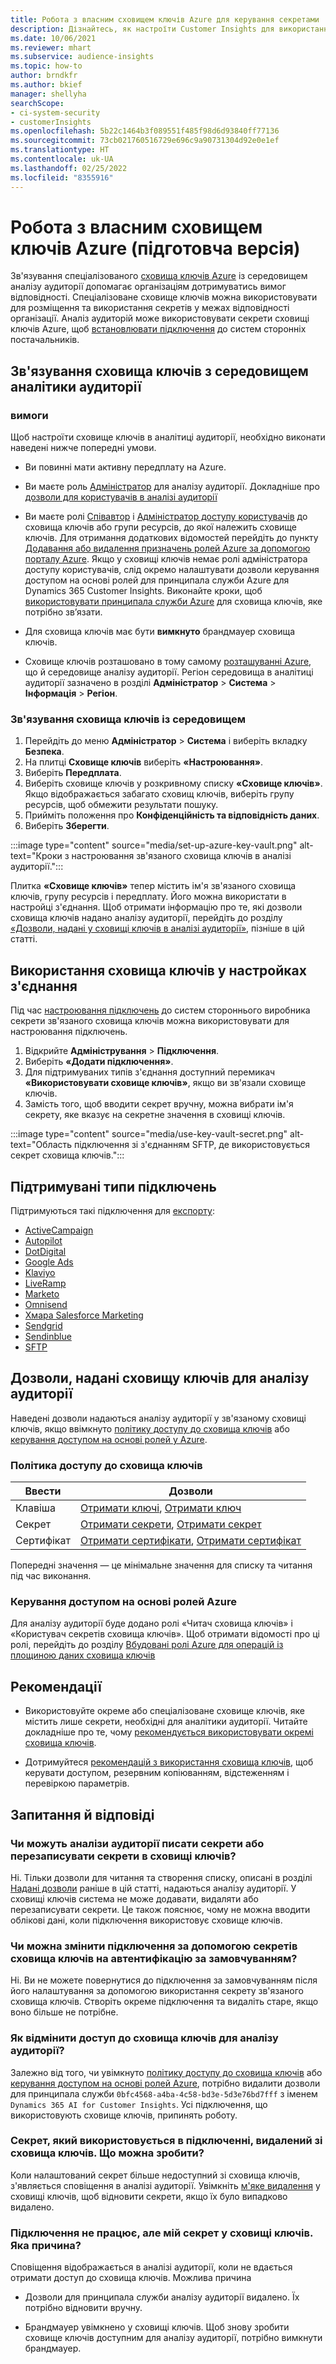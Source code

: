 ```yaml
---
title: Робота з власним сховищем ключів Azure для керування секретами
description: Дізнайтесь, як настроїти Customer Insights для використання власного сховища ключів Azure.
ms.date: 10/06/2021
ms.reviewer: mhart
ms.subservice: audience-insights
ms.topic: how-to
author: brndkfr
ms.author: bkief
manager: shellyha
searchScope:
- ci-system-security
- customerInsights
ms.openlocfilehash: 5b22c1464b3f089551f485f98d6d93840ff77136
ms.sourcegitcommit: 73cb021760516729e696c9a90731304d92e0e1ef
ms.translationtype: HT
ms.contentlocale: uk-UA
ms.lasthandoff: 02/25/2022
ms.locfileid: "8355916"
---
```

# <a name="bring-your-own-azure-key-vault-preview"></a>Робота з власним сховищем ключів Azure (підготовча версія)

Зв'язування спеціалізованого [сховища ключів Azure](/azure/key-vault/general/basic-concepts) із середовищем аналізу аудиторії допомагає організаціям дотримуватись вимог відповідності.
Спеціалізоване сховище ключів можна використовувати для розміщення та використання секретів у межах відповідності організації. Аналіз аудиторій може використовувати секрети сховищі ключів Azure, щоб [встановлювати підключення](connections.md) до систем сторонніх постачальників.

## <a name="link-the-key-vault-to-the-audience-insights-environment"></a>Зв'язування сховища ключів з середовищем аналітики аудиторії

### <a name="prerequisites"></a>вимоги

Щоб настроїти сховище ключів в аналітиці аудиторії, необхідно виконати наведені нижче попередні умови.

- Ви повинні мати активну передплату на Azure.

- Ви маєте роль [Адміністратор](permissions.md#administrator) для аналізу аудиторії. Докладніше про [дозволи для користувачів в аналізі аудиторії](permissions.md#assign-roles-and-permissions)

- Ви маєте ролі [Співавтор](/azure/role-based-access-control/built-in-roles#contributor) і [Адміністратор доступу користувачів](/azure/role-based-access-control/built-in-roles#user-access-administrator) до сховища ключів або групи ресурсів, до якої належить сховище ключів. Для отримання додаткових відомостей перейдіть до пункту [Додавання або видалення призначень ролей Azure за допомогою порталу Azure](/azure/role-based-access-control/role-assignments-portal). Якщо у сховищі ключів немає ролі адміністратора доступу користувачів, слід окремо налаштувати дозволи керування доступом на основі ролей для принципала служби Azure для Dynamics 365 Customer Insights. Виконайте кроки, щоб [використовувати принципала служби Azure](connect-service-principal.md) для сховища ключів, яке потрібно зв’язати.

- Для сховища ключів має бути **вимкнуто** брандмауер сховища ключів.

- Сховище ключів розташовано в тому самому [розташуванні Azure](https://azure.microsoft.com/global-infrastructure/geographies/#overview), що й середовище аналізу аудиторії. Регіон середовища в аналітиці аудиторії зазначено в розділі **Адміністратор** > **Система** > **Інформація** > **Регіон**.

### <a name="link-a-key-vault-to-the-environment"></a>Зв'язування сховища ключів із середовищем

1. Перейдіть до меню **Адміністратор** > **Система** і виберіть вкладку **Безпека**.
1. На плитці **Сховище ключів** виберіть **«Настроювання»**.
1. Виберіть **Передплата**.
1. Виберіть сховище ключів у розкривному списку **«Сховище ключів»**. Якщо відображається забагато сховищ ключів, виберіть групу ресурсів, щоб обмежити результати пошуку.
1. Прийміть положення про **Конфіденційність та відповідність даних**.
1. Виберіть **Зберегти**.

:::image type="content" source="media/set-up-azure-key-vault.png" alt-text="Кроки з настроювання зв'язаного сховища ключів в аналізі аудиторії.":::

Плитка **«Сховище ключів»** тепер містить ім'я зв'язаного сховища ключів, групу ресурсів і передплату. Його можна використати в настройці з'єднання.
Щоб отримати інформацію про те, які дозволи сховища ключів надано аналізу аудиторії, перейдіть до розділу [«Дозволи, надані у сховищі ключів в аналізі аудиторії»](#permissions-granted-on-the-key-vault-to-audience-insights), пізніше в цій статті.

## <a name="use-the-key-vault-in-the-connection-setup"></a>Використання сховища ключів у настройках з'єднання

Під час [настроювання підключень](connections.md) до систем стороннього виробника секрети зв'язаного сховища ключів можна використовувати для настроювання підключень.

1. Відкрийте **Адміністрування** > **Підключення**.
1. Виберіть **«Додати підключення»**.
1. Для підтримуваних типів з'єднання доступний перемикач **«Використовувати сховище ключів»**, якщо ви зв'язали сховище ключів.
1. Замість того, щоб вводити секрет вручну, можна вибрати ім'я секрету, яке вказує на секретне значення в сховищі ключів.

:::image type="content" source="media/use-key-vault-secret.png" alt-text="Область підключення зі з'єднанням SFTP, де використовується секрет сховища ключів.":::

## <a name="supported-connection-types"></a>Підтримувані типи підключень

Підтримуються такі підключення для [експорту](export-destinations.md):

* [ActiveCampaign](export-active-campaign.md)
* [Autopilot](export-autopilot.md)
* [DotDigital](export-dotdigital.md)
* [Google Ads](export-google-ads.md)
* [Klaviyo](export-klaviyo.md)
* [LiveRamp](export-liveramp.md)
* [Marketo](export-marketo.md)
* [Omnisend](export-omnisend.md)
* [Хмара Salesforce Marketing](export-salesforce.md)
* [Sendgrid](export-sendgrid.md)
* [Sendinblue](export-sendinblue.md)
* [SFTP](export-sftp.md)

## <a name="permissions-granted-on-the-key-vault-to-audience-insights"></a>Дозволи, надані сховищу ключів для аналізу аудиторії

Наведені дозволи надаються аналізу аудиторії у зв'язаному сховищі ключів, якщо ввімкнуто [політику доступу до сховища ключів](/azure/key-vault/general/assign-access-policy?tabs=azure-portal) або [керування доступом на основі ролей у Azure](/azure/key-vault/general/rbac-guide?tabs=azure-cli).

### <a name="key-vault-access-policy"></a>Політика доступу до сховища ключів

| Ввести        | Дозволи          |
| ----------- | -------------------- |
| Клавіша         | [Отримати ключі](/rest/api/keyvault/get-keys), [Отримати ключ](/rest/api/keyvault/get-key)                                 |
| Секрет      | [Отримати секрети](/rest/api/keyvault/get-secrets), [Отримати секрет](/rest/api/keyvault/get-secret)                     |
| Сертифікат | [Отримати сертифікати](/rest/api/keyvault/get-certificates), [Отримати сертифікат](/rest/api/keyvault/get-certificate) |

Попередні значення — це мінімальне значення для списку та читання під час виконання.

### <a name="azure-role-based-access-control"></a>Керування доступом на основі ролей Azure

Для аналізу аудиторії буде додано ролі «Читач сховища ключів» і «Користувач секретів сховища ключів». Щоб отримати відомості про ці ролі, перейдіть до розділу [Вбудовані ролі Azure для операцій із площиною даних сховища ключів](/azure/key-vault/general/rbac-guide?tabs=azure-cli)

## <a name="recommendations"></a>Рекомендації

- Використовуйте окреме або спеціалізоване сховище ключів, яке містить лише секрети, необхідні для аналітики аудиторії. Читайте докладніше про те, чому [рекомендується використовувати окремі сховища ключів](/azure/key-vault/general/best-practices#why-we-recommend-separate-key-vaults).

- Дотримуйтеся [рекомендацій з використання сховища ключів](/azure/key-vault/general/best-practices#turn-on-logging), щоб керувати доступом, резервним копіюванням, відстеженням і перевіркою параметрів.

## <a name="frequently-asked-questions"></a>Запитання й відповіді

### <a name="can-audience-insights-write-secrets-or-overwrite-secrets-into-the-key-vault"></a>Чи можуть аналізи аудиторії писати секрети або перезаписувати секрети в сховищі ключів?

Ні. Тільки дозволи для читання та створення списку, описані в розділі [Надані дозволи](#permissions-granted-on-the-key-vault-to-audience-insights) раніше в цій статті, надаються аналізу аудиторії. У сховищі ключів система не може додавати, видаляти або перезаписувати секрети. Це також пояснює, чому не можна вводити облікові дані, коли підключення використовує сховище ключів.

### <a name="can-i-change-a-connection-from-using-key-vault-secrets-to-default-authentication"></a>Чи можна змінити підключення за допомогою секретів сховища ключів на автентифікацію за замовчуванням?

Ні. Ви не можете повернутися до підключення за замовчуванням після його налаштування за допомогою використання секрету зв'язаного сховища ключів. Створіть окреме підключення та видаліть старе, якщо воно більше не потрібне.

### <a name="how-can-i-revoke-access-to-a-key-vault-for-audience-insights"></a>Як відмінити доступ до сховища ключів для аналізу аудиторії?

Залежно від того, чи увімкнуто [політику доступу до сховища ключів](/azure/key-vault/general/assign-access-policy?tabs=azure-portal) або [керування доступом на основі ролей Azure](/azure/key-vault/general/rbac-guide?tabs=azure-cli), потрібно видалити дозволи для принципала служби `0bfc4568-a4ba-4c58-bd3e-5d3e76bd7fff` з іменем `Dynamics 365 AI for Customer Insights`. Усі підключення, що використовують сховище ключів, припинять роботу.

### <a name="a-secret-thats-used-in-a-connection-got-removed-from-the-key-vault-what-can-i-do"></a>Секрет, який використовується в підключенні, видалений зі сховища ключів. Що можна зробити?

Коли налаштований секрет більше недоступний зі сховища ключів, з'являється сповіщення в аналізі аудиторії. Увімкніть [м'яке видалення](/azure/key-vault/general/soft-delete-overview) у сховищі ключів, щоб відновити секрети, якщо їх було випадково видалено.

### <a name="a-connection-doesnt-work-but-my-secret-is-in-the-key-vault-what-might-be-the-cause"></a>Підключення не працює, але мій секрет у сховищі ключів. Яка причина?

Сповіщення відображається в аналізі аудиторії, коли не вдається отримати доступ до сховища ключів. Можлива причина

- Дозволи для принципала служби аналізу аудиторії видалено. Їх потрібно відновити вручну.

- Брандмауер увімкнено у сховищі ключів. Щоб знову зробити сховище ключів доступним для аналізу аудиторії, потрібно вимкнути брандмауер.
